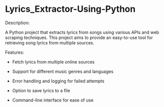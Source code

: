 # Lyrics_Extractor-Using-Python

Description:

  A Python project that extracts lyrics from songs using various APIs and web scraping techniques. 
  This project aims to provide an easy-to-use tool for retrieving song lyrics from multiple sources.

Features:

 - Fetch lyrics from multiple online sources
 
 - Support for different music genres and languages
   
 - Error handling and logging for failed attempts
   
 - Option to save lyrics to a file
   
 - Command-line interface for ease of use
